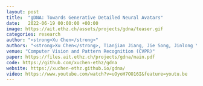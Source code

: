 ```yaml
---
layout: post
title:  "gDNA: Towards Generative Detailed Neural Avatars"
date:   2022-06-19 00:00:00 +00:00
image: https://ait.ethz.ch/assets/projects/gdna/teaser.gif
categories: research
author: "<strong>Xu Chen</strong>"
authors: "<strong>Xu Chen</strong>, Tianjian Jiang, Jie Song, Jinlong Yang, Michael Black, Andreas Geiger, Otmar Hilliges"
venue: "Computer Vision and Pattern Recognition (CVPR)"
paper: https://files.ait.ethz.ch/projects/gdna/main.pdf
code: https://github.com/xuchen-ethz/gdna
website: https://xuchen-ethz.github.io/gdna/
video: https://www.youtube.com/watch?v=uOyoH7OO16I&feature=youtu.be
---
```


<!-- 
@inproceedings{chen2022gdna,
  title={gDNA: Towards Generative Detailed Neural Avatars},
  author={Chen, Xu and Jiang, Tianjian and Song, Jie and Yang, Jinlong and Black, Michael J and Geiger, Andreas and Hilliges, Otmar},    
  booktitle = {Computer Vision and Pattern Recognition (CVPR)},
  year = {2022}
}
-->
